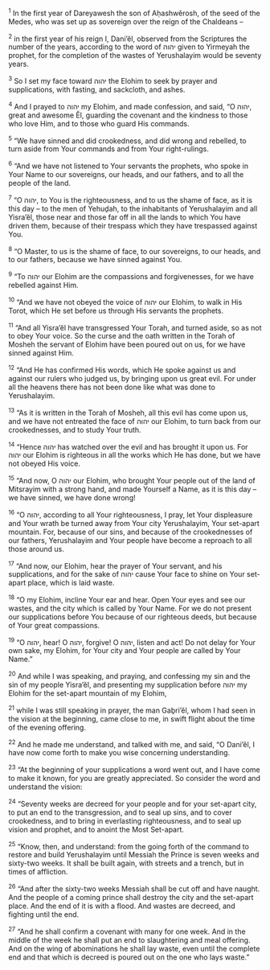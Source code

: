 <sup>1</sup> In the first year of Dareyawesh the son of Aḥashwĕrosh, of the seed of the Medes, who was set up as sovereign over the reign of the Chaldeans –

<sup>2</sup> in the first year of his reign I, Dani’ĕl, observed from the Scriptures the number of the years, according to the word of יהוה given to Yirmeyah the prophet, for the completion of the wastes of Yerushalayim would be seventy years.

<sup>3</sup> So I set my face toward יהוה the Elohim to seek by prayer and supplications, with fasting, and sackcloth, and ashes.

<sup>4</sup> And I prayed to יהוה my Elohim, and made confession, and said, “O יהוה, great and awesome Ĕl, guarding the covenant and the kindness to those who love Him, and to those who guard His commands.

<sup>5</sup> “We have sinned and did crookedness, and did wrong and rebelled, to turn aside from Your commands and from Your right-rulings.

<sup>6</sup> “And we have not listened to Your servants the prophets, who spoke in Your Name to our sovereigns, our heads, and our fathers, and to all the people of the land.

<sup>7</sup> “O יהוה, to You is the righteousness, and to us the shame of face, as it is this day – to the men of Yehuḏah, to the inhabitants of Yerushalayim and all Yisra’ĕl, those near and those far off in all the lands to which You have driven them, because of their trespass which they have trespassed against You.

<sup>8</sup> “O Master, to us is the shame of face, to our sovereigns, to our heads, and to our fathers, because we have sinned against You.

<sup>9</sup> “To יהוה our Elohim are the compassions and forgivenesses, for we have rebelled against Him.

<sup>10</sup> “And we have not obeyed the voice of יהוה our Elohim, to walk in His Torot, which He set before us through His servants the prophets.

<sup>11</sup> “And all Yisra’ĕl have transgressed Your Torah, and turned aside, so as not to obey Your voice. So the curse and the oath written in the Torah of Mosheh the servant of Elohim have been poured out on us, for we have sinned against Him.

<sup>12</sup> “And He has confirmed His words, which He spoke against us and against our rulers who judged us, by bringing upon us great evil. For under all the heavens there has not been done like what was done to Yerushalayim.

<sup>13</sup> “As it is written in the Torah of Mosheh, all this evil has come upon us, and we have not entreated the face of יהוה our Elohim, to turn back from our crookednesses, and to study Your truth.

<sup>14</sup> “Hence יהוה has watched over the evil and has brought it upon us. For יהוה our Elohim is righteous in all the works which He has done, but we have not obeyed His voice.

<sup>15</sup> “And now, O יהוה our Elohim, who brought Your people out of the land of Mitsrayim with a strong hand, and made Yourself a Name, as it is this day – we have sinned, we have done wrong!

<sup>16</sup> “O יהוה, according to all Your righteousness, I pray, let Your displeasure and Your wrath be turned away from Your city Yerushalayim, Your set-apart mountain. For, because of our sins, and because of the crookednesses of our fathers, Yerushalayim and Your people have become a reproach to all those around us.

<sup>17</sup> “And now, our Elohim, hear the prayer of Your servant, and his supplications, and for the sake of יהוה cause Your face to shine on Your set-apart place, which is laid waste.

<sup>18</sup> “O my Elohim, incline Your ear and hear. Open Your eyes and see our wastes, and the city which is called by Your Name. For we do not present our supplications before You because of our righteous deeds, but because of Your great compassions.

<sup>19</sup> “O יהוה, hear! O יהוה, forgive! O יהוה, listen and act! Do not delay for Your own sake, my Elohim, for Your city and Your people are called by Your Name.”

<sup>20</sup> And while I was speaking, and praying, and confessing my sin and the sin of my people Yisra’ĕl, and presenting my supplication before יהוה my Elohim for the set-apart mountain of my Elohim,

<sup>21</sup> while I was still speaking in prayer, the man Gaḇri’ĕl, whom I had seen in the vision at the beginning, came close to me, in swift flight about the time of the evening offering.

<sup>22</sup> And he made me understand, and talked with me, and said, “O Dani’ĕl, I have now come forth to make you wise concerning understanding.

<sup>23</sup> “At the beginning of your supplications a word went out, and I have come to make it known, for you are greatly appreciated. So consider the word and understand the vision:

<sup>24</sup> “Seventy weeks are decreed for your people and for your set-apart city, to put an end to the transgression, and to seal up sins, and to cover crookedness, and to bring in everlasting righteousness, and to seal up vision and prophet, and to anoint the Most Set-apart.

<sup>25</sup> “Know, then, and understand: from the going forth of the command to restore and build Yerushalayim until Messiah the Prince is seven weeks and sixty-two weeks. It shall be built again, with streets and a trench, but in times of affliction.

<sup>26</sup> “And after the sixty-two weeks Messiah shall be cut off and have naught. And the people of a coming prince shall destroy the city and the set-apart place. And the end of it is with a flood. And wastes are decreed, and fighting until the end.

<sup>27</sup> “And he shall confirm a covenant with many for one week. And in the middle of the week he shall put an end to slaughtering and meal offering. And on the wing of abominations he shall lay waste, even until the complete end and that which is decreed is poured out on the one who lays waste.”

